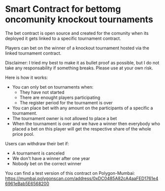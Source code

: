 # Smart Contract for bettomg oncomunity knockout tournaments

The bet contract is open source and created for the comunity when its deployed it gets linked to a specific tournament contract.

Players can bet on the winner of a knockout tournament hosted via the linked tournament contract. 

Disclaimer: I tried my best to make it as bullet proof as possible, but I do not take any responsability if something breaks. Please use at your own risk. 

Here is how it works:
- You can only bet on tournaments when:
  - They have not started
  - There are enought players participating
  - The register period for the tournament is over
- You can place bet with any amount on the participants of a specific a tournament. 
- The tournament owner is not allowed to place a bet
- When the tournament is over and we have a winner then everybody who placed a bet on this player will get the respective share of the whole price pool. 

Users can withdraw their bet if:
-  A tournament is canceled
-  We don't have a winner after one year
-  Nobody bet on the correct winner

You can find a test version of this contract on Polygon-Mumbai: https://mumbai.polygonscan.com/address/0xDC0485A82cA4aaFED1761e46961eBab5E6568200